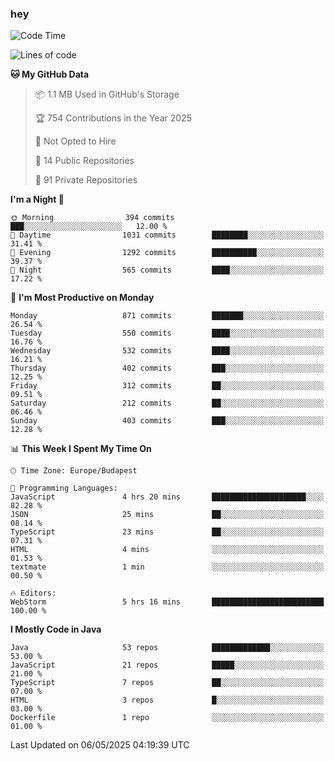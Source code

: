 ### hey

<!--START_SECTION:waka-->
![Code Time](http://img.shields.io/badge/Code%20Time-1%2C195%20hrs%209%20mins-blue)

![Lines of code](https://img.shields.io/badge/From%20Hello%20World%20I%27ve%20Written-3.4%20million%20lines%20of%20code-blue)

**🐱 My GitHub Data** 

> 📦 1.1 MB Used in GitHub's Storage 
 > 
> 🏆 754 Contributions in the Year 2025
 > 
> 🚫 Not Opted to Hire
 > 
> 📜 14 Public Repositories 
 > 
> 🔑 91 Private Repositories 
 > 
**I'm a Night 🦉** 

```text
🌞 Morning                394 commits         ███░░░░░░░░░░░░░░░░░░░░░░   12.00 % 
🌆 Daytime                1031 commits        ████████░░░░░░░░░░░░░░░░░   31.41 % 
🌃 Evening                1292 commits        ██████████░░░░░░░░░░░░░░░   39.37 % 
🌙 Night                  565 commits         ████░░░░░░░░░░░░░░░░░░░░░   17.22 % 
```
📅 **I'm Most Productive on Monday** 

```text
Monday                   871 commits         ███████░░░░░░░░░░░░░░░░░░   26.54 % 
Tuesday                  550 commits         ████░░░░░░░░░░░░░░░░░░░░░   16.76 % 
Wednesday                532 commits         ████░░░░░░░░░░░░░░░░░░░░░   16.21 % 
Thursday                 402 commits         ███░░░░░░░░░░░░░░░░░░░░░░   12.25 % 
Friday                   312 commits         ██░░░░░░░░░░░░░░░░░░░░░░░   09.51 % 
Saturday                 212 commits         ██░░░░░░░░░░░░░░░░░░░░░░░   06.46 % 
Sunday                   403 commits         ███░░░░░░░░░░░░░░░░░░░░░░   12.28 % 
```


📊 **This Week I Spent My Time On** 

```text
🕑︎ Time Zone: Europe/Budapest

💬 Programming Languages: 
JavaScript               4 hrs 20 mins       █████████████████████░░░░   82.28 % 
JSON                     25 mins             ██░░░░░░░░░░░░░░░░░░░░░░░   08.14 % 
TypeScript               23 mins             ██░░░░░░░░░░░░░░░░░░░░░░░   07.31 % 
HTML                     4 mins              ░░░░░░░░░░░░░░░░░░░░░░░░░   01.53 % 
textmate                 1 min               ░░░░░░░░░░░░░░░░░░░░░░░░░   00.50 % 

🔥 Editors: 
WebStorm                 5 hrs 16 mins       █████████████████████████   100.00 % 
```

**I Mostly Code in Java** 

```text
Java                     53 repos            █████████████░░░░░░░░░░░░   53.00 % 
JavaScript               21 repos            █████░░░░░░░░░░░░░░░░░░░░   21.00 % 
TypeScript               7 repos             ██░░░░░░░░░░░░░░░░░░░░░░░   07.00 % 
HTML                     3 repos             █░░░░░░░░░░░░░░░░░░░░░░░░   03.00 % 
Dockerfile               1 repo              ░░░░░░░░░░░░░░░░░░░░░░░░░   01.00 % 
```




 Last Updated on 06/05/2025 04:19:39 UTC
<!--END_SECTION:waka-->
